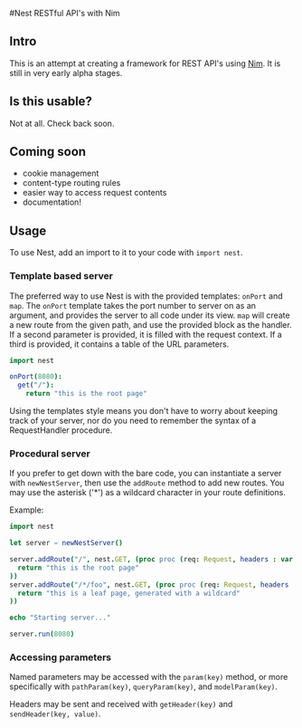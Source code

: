 #Nest
RESTful API's with Nim

## Intro
This is an attempt at creating a framework for REST API's using [Nim](http://nim-lang.org). It is still in very early alpha stages.

## Is this usable?
Not at all. Check back soon.

## Coming soon
- cookie management
- content-type routing rules
- easier way to access request contents
- documentation!

## Usage
To use Nest, add an import to it to your code with `import nest`.

### Template based server
The preferred way to use Nest is with the provided templates: `onPort` and `map`. The `onPort` template takes the port number to server on as an argument, and provides the server to all code under its view. `map` will create a new route from the given path, and use the provided block as the handler. If a second parameter is provided, it is filled with the request context. If a third is provided, it contains a table of the URL parameters.

```nim
import nest

onPort(8080):
  get("/"):
    return "this is the root page"
```

Using the templates style means you don't have to worry about keeping track of your server, nor do you need to remember the syntax of a RequestHandler procedure.

### Procedural server
If you prefer to get down with the bare code, you can instantiate a server with `newNestServer`, then use the `addRoute` method to add new routes. You may use the asterisk ('*') as a wildcard character in your route definitions.

Example:
```nim
import nest

let server = newNestServer()

server.addRoute("/", nest.GET, (proc proc (req: Request, headers : var StringTableRef, pathParams : StringTableRef, queryParams : StringTableRef, modelParams : StringTableRef) : string =
  return "this is the root page"
))
server.addRoute("/*/foo", nest.GET, (proc proc (req: Request, headers : var StringTableRef, pathParams : StringTableRef, queryParams : StringTableRef, modelParams : StringTableRef) : string =
  return "this is a leaf page, generated with a wildcard"
))

echo "Starting server..."

server.run(8080)
```

### Accessing parameters
Named parameters may be accessed with the `param(key)` method, or more specifically with `pathParam(key)`, `queryParam(key)`, and `modelParam(key)`.

Headers may be sent and received with `getHeader(key)` and `sendHeader(key, value)`.
